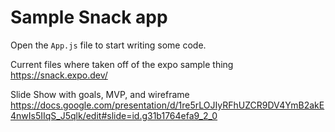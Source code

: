 # Sample Snack app

Open the `App.js` file to start writing some code.

Current files where taken off of the expo sample thing
https://snack.expo.dev/

Slide Show with goals, MVP, and wireframe
https://docs.google.com/presentation/d/1re5rLOJIyRFhUZCR9DV4YmB2akE4nwIs5IIqS_J5qlk/edit#slide=id.g31b1764efa9_2_0

